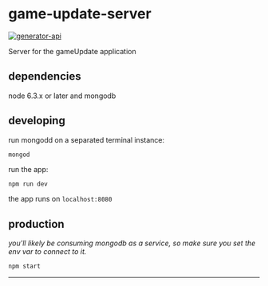 # game-update-server

[![generator-api](https://img.shields.io/badge/built%20with-generator--api-green.svg)](https://github.com/ndelvalle/generator-api)

Server for the gameUpdate application



## dependencies

node 6.3.x or later and mongodb

## developing

run mongodd on a separated terminal instance:

```
mongod
```

run the app:

```bash
npm run dev
```

the app runs on `localhost:8080`

## production

_you'll likely be consuming mongodb as a service, so make sure you set the env var to connect to it._

```bash
npm start
```





--------------------------------------------------------------------------------
